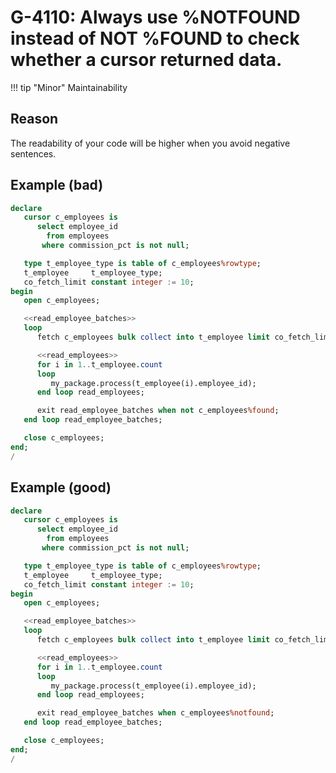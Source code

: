 # G-4110: Always use %NOTFOUND instead of NOT %FOUND to check whether a cursor returned data.

!!! tip "Minor"
    Maintainability

## Reason

The readability of your code will be higher when you avoid negative sentences.

## Example (bad)

``` sql
declare
   cursor c_employees is
      select employee_id
        from employees
       where commission_pct is not null;

   type t_employee_type is table of c_employees%rowtype;
   t_employee     t_employee_type;
   co_fetch_limit constant integer := 10;
begin
   open c_employees;

   <<read_employee_batches>>
   loop
      fetch c_employees bulk collect into t_employee limit co_fetch_limit;

      <<read_employees>>
      for i in 1..t_employee.count
      loop
         my_package.process(t_employee(i).employee_id);
      end loop read_employees;

      exit read_employee_batches when not c_employees%found;
   end loop read_employee_batches;

   close c_employees;
end;
/
```

## Example (good)

``` sql
declare
   cursor c_employees is
      select employee_id
        from employees
       where commission_pct is not null;

   type t_employee_type is table of c_employees%rowtype;
   t_employee     t_employee_type;
   co_fetch_limit constant integer := 10;
begin
   open c_employees;

   <<read_employee_batches>>
   loop
      fetch c_employees bulk collect into t_employee limit co_fetch_limit;

      <<read_employees>>
      for i in 1..t_employee.count
      loop
         my_package.process(t_employee(i).employee_id);
      end loop read_employees;

      exit read_employee_batches when c_employees%notfound;
   end loop read_employee_batches;

   close c_employees;
end;
/
```
